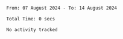 <!--START_SECTION:waka-->

```txt
From: 07 August 2024 - To: 14 August 2024

Total Time: 0 secs

No activity tracked
```

<!--END_SECTION:waka-->
